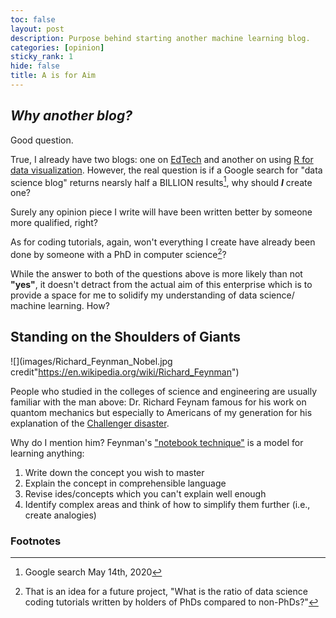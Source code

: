 ```yaml
---
toc: false
layout: post
description: Purpose behind starting another machine learning blog.
categories: [opinion]
sticky_rank: 1
hide: false
title: A is for Aim
---
```


## ***Why another blog?***

Good question. 

True, I already have two blogs: one on [EdTech](https://teachinglearninglearningteaching.wordpress.com/) and another on using [R for data visualization](https://educators-r-learners.netlify.app/). However, the real question is if a Google search for "data science blog" returns nearsly half a BILLION results[^1], why should ***I*** create one? 

Surely any opinion piece I write will have been written better by someone more qualified, right?

As for coding tutorials, again, won't everything I create have already been done by someone with a PhD in computer science[^2]?  

While the answer to both of the questions above is more likely than not **"yes"**, it doesn't detract from the actual aim of this enterprise which is to provide a space for me to solidify my understanding of data science/ machine learning. How? 

## Standing on the Shoulders of Giants

![](images/Richard_Feynman_Nobel.jpg credit"https://en.wikipedia.org/wiki/Richard_Feynman") 

People who studied in the colleges of science and engineering are usually familiar with the man above: Dr. Richard Feynam famous for his work on quantom mechanics but especially to Americans of my generation for his explanation of the [Challenger disaster](https://youtu.be/raMmRKGkGD4?t=38).

Why do I mention him? Feynman's ["notebook technique"](https://www.youtube.com/watch?v=GD-_fcpylcE) is a model for learning anything:   
1. Write down the concept you wish to master
2. Explain the concept in comprehensible language
3. Revise ides/concepts which you can't explain well enough
4. Identify complex areas and think of how to simplify them further (i.e., create analogies)


### Footnotes
[^1]: Google search May 14th, 2020  
[^2]: That is an idea for a future project, "What is the ratio of data science coding tutorials written by holders of PhDs compared to non-PhDs?"
